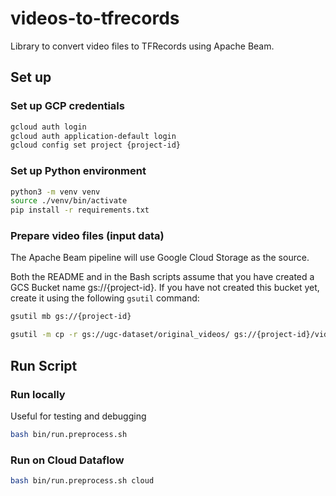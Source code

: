 # videos-to-tfrecords
Library to convert video files to TFRecords using Apache Beam.

## Set up
### Set up GCP credentials
```bash
gcloud auth login
gcloud auth application-default login
gcloud config set project {project-id}
```

### Set up Python environment
```bash
python3 -m venv venv
source ./venv/bin/activate
pip install -r requirements.txt
```

### Prepare video files (input data)
The Apache Beam pipeline will use Google Cloud Storage as the source.

Both the README and in the Bash scripts assume that you have created a GCS Bucket name gs://{project-id}. If you have not created this bucket yet, create it using the following `gsutil` command:

```bash
gsutil mb gs://{project-id}
```

```bash
gsutil -m cp -r gs://ugc-dataset/original_videos/ gs://{project-id}/videos-to-tfrecords/input/
```

## Run Script
### Run locally
Useful for testing and debugging
```bash
bash bin/run.preprocess.sh
```

### Run on Cloud Dataflow
```bash
bash bin/run.preprocess.sh cloud
```
